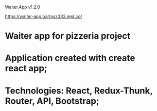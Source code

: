 Waiter.App v1.2.0

https://waiter-app.bartosz333.repl.co/

# Waiter app for pizzeria project

# Application created with create react app;

# Technologies: React, Redux-Thunk, Router, API, Bootstrap;
